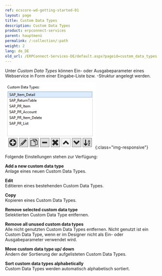 ```yaml
---
ref: ecscore-wd-getting-started-01
layout: page
title: Custom Data Types
description: Custom Data Types
product: erpconnect-services
parent: hauptmenü
permalink: /:collection/:path
weight: 2
lang: de_DE
old_url: /ERPConnect-Services-DE/default.aspx?pageid=custom_data_types
---
```


Unter *Custom Data Types* können Ein- oder Ausgabeparameter eines Webservice in Form einer Eingabe-Liste bzw. -Struktur angelegt werden. 

![WSD-CustomDataTypes](/img/content/ecscore-wsd_18.jpg){:class="img-responsive"}

Folgende Einstellungen stehen zur Verfügung:

**Add a new custom data type** <br>
Anlage eines neuen Custom Data Types.

**Edit** <br>
Editieren eines bestehenden Custom Data Types.

**Copy** <br>
Kopieren eines Custom Data Types.

**Remove selected custom data type** <br>
Selektierten Custom Data Type entfernen.

**Remove all unused custom data types** <br>
Alle nicht genutzten Custom Data Types entfernen. Nicht genutzt ist ein Custom Data Type, wenn er im Designer nicht als Ein- oder Ausgabeparameter verwendet wird.

**Move custom data type up/ down** <br>
Ändern der Sortierung der aufgelisteten Custom Data Types. 

**Sort custom data types alphabetically** <br>
Custom Data Types werden automatisch alphabetisch sortiert. 

       

  